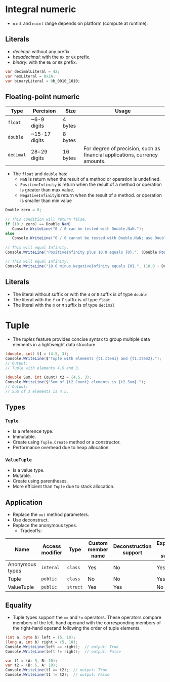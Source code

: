 # Integral numeric
- `nint` and `nuint` range depends on platform (compute at runtime).
## Literals
- *decimal*: without any prefix.
- *hexadecimal*: with the `0x` or `0X` prefix.
- *binary*: with the `0b` or `0B` prefix.
```csharp
var decimalLiteral = 42;
var hexLiteral = 0x2A;
var binaryLiteral = 0b_0010_1010;
```
## Floating-point numeric

| Type      | Percision     | Size     | Usage                                                                      |
| --------- | ------------- | -------- | -------------------------------------------------------------------------- |
| `float`   | ~6-9 digits   | 4 bytes  |                                                                            |
| `double`  | ~15-17 digits | 8 bytes  |                                                                            |
| `decimal` | 28=29 digits  | 16 bytes | For degree of precision, such as financial applications, currency amounts. |
- The `float` and `double` has:
	- `NaN` is return when the result of a method or operation is undefined.
	- `PositiveInfinity` is return when the result of a method or operation is greater than max value.
	- `NegativeInfinity`is return when the result of a method. or operation is smaller than min value
```csharp
Double zero = 0;
  
// This condition will return false.
if ((0 / zero) == Double.NaN)
   Console.WriteLine("0 / 0 can be tested with Double.NaN.");
else
   Console.WriteLine("0 / 0 cannot be tested with Double.NaN; use Double.IsNan() instead.");
   
// This will equal Infinity.
Console.WriteLine("PositiveInfinity plus 10.0 equals {0}.", (Double.PositiveInfinity + 10.0).ToString());

// This will equal Infinity.
Console.WriteLine("10.0 minus NegativeInfinity equals {0}.", (10.0 - Double.NegativeInfinity).ToString());
```
## Literals
- The literal without suffix or with the `d` or `D` suffix is of type `double`
- The literal with the `f` or `F` suffix is of type `float`
- The literal with the `m` or `M` suffix is of type `decimal`
# Tuple
- The _tuples_ feature provides concise syntax to group multiple data elements in a lightweight data structure.
```csharp
(double, int) t1 = (4.5, 3);
Console.WriteLine($"Tuple with elements {t1.Item1} and {t1.Item2}.");
// Output:
// Tuple with elements 4.5 and 3.

(double Sum, int Count) t2 = (4.5, 3);
Console.WriteLine($"Sum of {t2.Count} elements is {t2.Sum}.");
// Output:
// Sum of 3 elements is 4.5.
```
## Types
### `Tuple`
- Is a reference type.
- Immutable.
- Create using `Tuple.Create` method or a constructor.
- Performance overhead due to heap allocation.
### `ValueTuple`
- Is a value type.
- Mutable.
- Create using parentheses.
- More efficient than `Tuple` due to stack allocation.
## Application
- Replace the `out` method parameters.
- Use deconstruct.
- Replace the anonymous types.
	- Tradeoffs:

| Name            | Access modifier | Type     | Custom member name | Deconstruction support | Expression tree support |
| --------------- | --------------- | -------- | ------------------ | ---------------------- | ----------------------- |
| Anonymous types | `interal`       | `class`  | Yes                | No                     | Yes                     |
| Tuple           | `public`        | `class`  | No                 | No                     | Yes                     |
| ValueTuple      | `public`        | `struct` | Yes                | Yes                    | No                      |

## Equality
- Tuple types support the `==` and `!=` operators. These operators compare members of the left-hand operand with the corresponding members of the right-hand operand following the order of tuple elements.
```csharp
(int a, byte b) left = (5, 10);
(long a, int b) right = (5, 10);
Console.WriteLine(left == right);  // output: True
Console.WriteLine(left != right);  // output: False

var t1 = (A: 5, B: 10);
var t2 = (B: 5, A: 10);
Console.WriteLine(t1 == t2);  // output: True
Console.WriteLine(t1 != t2);  // output: False
```